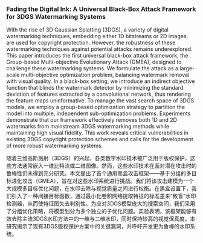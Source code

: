 ### Fading the Digital Ink: A Universal Black-Box Attack Framework for 3DGS Watermarking Systems

With the rise of 3D Gaussian Splatting (3DGS), a variety of digital watermarking techniques, embedding either 1D bitstreams or 2D images, are used for copyright protection. However, the robustness of these watermarking techniques against potential attacks remains underexplored. This paper introduces the first universal black-box attack framework, the Group-based Multi-objective Evolutionary Attack (GMEA), designed to challenge these watermarking systems. We formulate the attack as a large-scale multi-objective optimization problem, balancing watermark removal with visual quality. In a black-box setting, we introduce an indirect objective function that blinds the watermark detector by minimizing the standard deviation of features extracted by a convolutional network, thus rendering the feature maps uninformative. To manage the vast search space of 3DGS models, we employ a group-based optimization strategy to partition the model into multiple, independent sub-optimization problems. Experiments demonstrate that our framework effectively removes both 1D and 2D watermarks from mainstream 3DGS watermarking methods while maintaining high visual fidelity. This work reveals critical vulnerabilities in existing 3DGS copyright protection schemes and calls for the development of more robust watermarking systems.

随着三维高斯溅射（3DGS）的兴起，各类数字水印技术被广泛用于版权保护，这些方法通常嵌入一维比特流或二维图像。然而，这些水印技术在面对潜在攻击时的鲁棒性仍未得到充分研究。本文提出了首个通用黑盒攻击框架——基于分组的多目标进化攻击（GMEA），旨在对这些水印系统进行挑战。我们将该攻击建模为一个大规模多目标优化问题，在水印去除与视觉质量之间进行权衡。在黑盒设置下，我们引入了一种间接目标函数，通过最小化卷积网络提取特征的标准差来“致盲”水印检测器，从而使特征图失去判别性。为应对3DGS模型庞大的搜索空间，我们采用了分组优化策略，将模型划分为多个独立的子优化问题。实验表明，该框架能够有效去除主流3DGS水印方法中的一维与二维水印，同时保持较高的视觉保真度。本研究揭示了现有3DGS版权保护方案中的关键漏洞，并呼吁开发更为鲁棒的水印系统。
